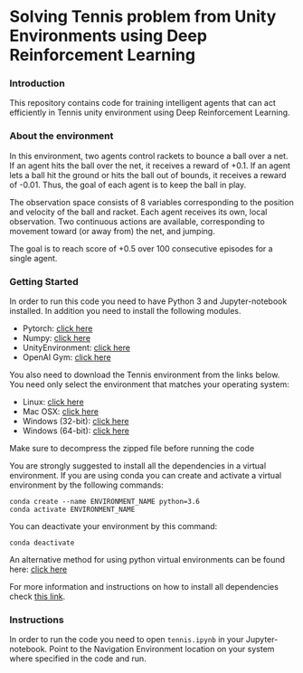 
# Solving Tennis problem from Unity Environments using Deep Reinforcement Learning

### Introduction

This repository contains code for training intelligent agents that can act efficiently in Tennis unity environment using Deep Reinforcement Learning.

### About the environment

In this environment, two agents control rackets to bounce a ball over a net. If an agent hits the ball over the net, it receives a reward of +0.1. If an agent lets a ball hit the ground or hits the ball out of bounds, it receives a reward of -0.01. Thus, the goal of each agent is to keep the ball in play.

The observation space consists of 8 variables corresponding to the position and velocity of the ball and racket. Each agent receives its own, local observation. Two continuous actions are available, corresponding to movement toward (or away from) the net, and jumping.

The goal is to reach score of +0.5 over 100 consecutive episodes for a single agent.

### Getting Started

In order to run this code you need to have Python 3 and Jupyter-notebook installed. In addition you need to install the following modules.
* Pytorch: [click here](https://pytorch.org/get-started/locally)
* Numpy: [click here](https://numpy.org/install)
* UnityEnvironment: [click here](https://github.com/Unity-Technologies/ml-agents/blob/master/docs/Installation.md)
* OpenAI Gym: [click here](https://github.com/openai/gym)

You also need to download the Tennis environment from the links below. You need only select the environment that matches your operating system:
* Linux: [click here](https://s3-us-west-1.amazonaws.com/udacity-drlnd/P3/Tennis/Tennis_Linux.zip)
* Mac OSX: [click here](https://s3-us-west-1.amazonaws.com/udacity-drlnd/P3/Tennis/Tennis.app.zip)
* Windows (32-bit): [click here](https://s3-us-west-1.amazonaws.com/udacity-drlnd/P3/Tennis/Tennis_Windows_x86.zip)
* Windows (64-bit): [click here](https://s3-us-west-1.amazonaws.com/udacity-drlnd/P3/Tennis/Tennis_Windows_x86_64.zip)
    
Make sure to decompress the zipped file before running the code

You are strongly suggested to install all the dependencies in a virtual environment. If you are using conda you can create and activate a virtual environment by the following commands:

	conda create --name ENVIRONMENT_NAME python=3.6
	conda activate ENVIRONMENT_NAME
	
You can deactivate your environment by this command:

	conda deactivate
	
An alternative method for using python virtual environments can be found here: [click here](https://virtualenv.pypa.io/en/latest/)

For more information and instructions on how to install all dependencies check [this link](https://github.com/udacity/deep-reinforcement-learning#dependencies).

### Instructions

In order to run the code you need to open `tennis.ipynb` in your Jupyter-notebook. Point to the Navigation Environment location on your system where specified in the code and run.

